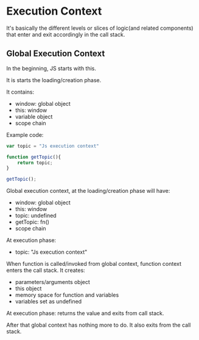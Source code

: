 # Execution Context

It's basically the different levels or slices of logic(and related components) that enter and exit accordingly in the call stack.

## Global Execution Context

In the beginning, JS starts with this.

It is starts the loading/creation phase.

It contains:

* window: global object
* this: window
* variable object
* scope chain

Example code:

```js
var topic = "Js execution context"

function getTopic(){
	return topic;
}

getTopic();
```

Global execution context, at the loading/creation phase will have:

- window: global object
- this: window
- topic: undefined
- getTopic: fn()
- scope chain

At execution phase:

- topic: "Js execution context"

When function is called/invoked from global context, function context enters the call stack. It creates:

- parameters/arguments object
- this object
- memory space for function and variables
- variables set as undefined

At execution phase: returns the value and exits from call stack.

After that global context has nothing more to do. It also exits from the call stack.
